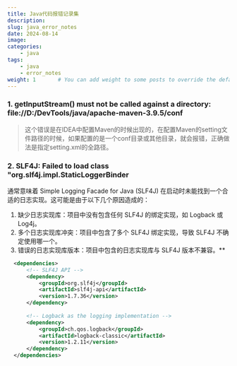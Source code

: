 ```yaml
---
title: Java代码报错记录集
description:
slug: java_error_notes
date: 2024-08-14
image: 
categories:
    - java
tags:
    - java
    - error_notes
weight: 1       # You can add weight to some posts to override the default sorting (date descending)
---
```


### 1. getInputStream() must not be called against a directory: file://D:/DevTools/java/apache-maven-3.9.5/conf
> 这个错误是在IDEA中配置Maven的时候出现的，在配置Maven的setting文件路径的时候，如果配置的是一个conf目录或其他目录，就会报错，正确做法是指定setting.xml的全路径。

### 2. SLF4J: Failed to load class "org.slf4j.impl.StaticLoggerBinder
通常意味着 Simple Logging Facade for Java (SLF4J) 在启动时未能找到一个合适的日志实现。这可能是由于以下几个原因造成的：
1. 缺少日志实现库：项目中没有包含任何 SLF4J 的绑定实现，如 Logback 或 Log4j。
2. 多个日志实现库冲突：项目中包含了多个 SLF4J 绑定实现，导致 SLF4J 不确定使用哪一个。
3. 错误的日志实现库版本：项目中包含的日志实现库与 SLF4J 版本不兼容。**

``` xml
  <dependencies>
      <!-- SLF4J API -->
      <dependency>
          <groupId>org.slf4j</groupId>
          <artifactId>slf4j-api</artifactId>
          <version>1.7.36</version>
      </dependency>
      
      <!-- Logback as the logging implementation -->
      <dependency>
          <groupId>ch.qos.logback</groupId>
          <artifactId>logback-classic</artifactId>
          <version>1.2.11</version>
      </dependency>
  </dependencies>
  
```